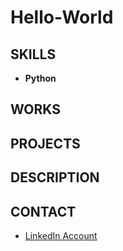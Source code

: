 # Hello-World


## SKILLS
* **Python**


## WORKS


## PROJECTS


## DESCRIPTION


## CONTACT
* [LinkedIn Account](https://www.linkedin.com/feed/)


